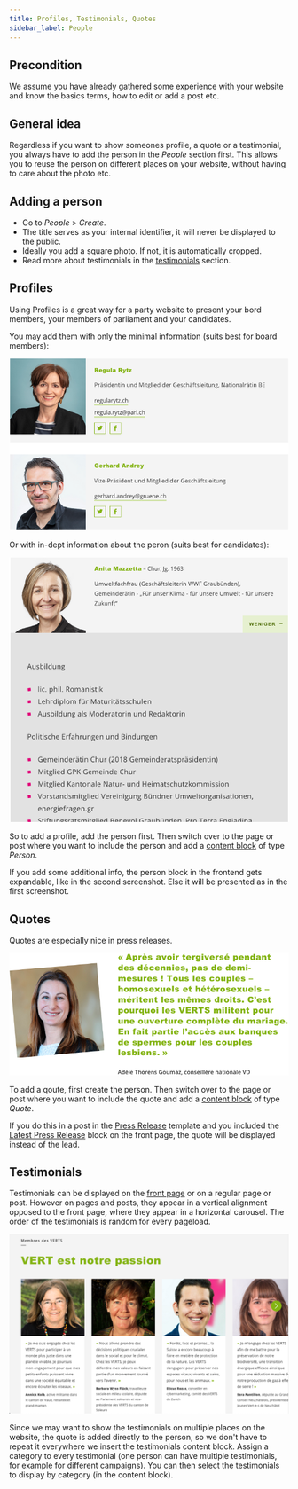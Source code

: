 ```yaml
---
title: Profiles, Testimonials, Quotes
sidebar_label: People
---
```


## Precondition
We assume you have already gathered some experience with your website and know
the basics terms, how to edit or add a post etc.


## General idea
Regardless if you want to show someones profile, a quote or a testimonial, 
you always have to add the person in the _People_ section first. This allows 
you to reuse the person on different places on your website, without having 
to care about the photo etc.


## Adding a person
* Go to _People_ > _Create_.
* The title serves as your internal identifier, it will never be displayed to
 the public.
* Ideally you add a square photo. If not, it is automatically cropped.
* Read more about testimonials in the [testimonials](#testimonials) section.


## Profiles
Using Profiles is a great way for a party website to present your bord 
members, your members of parliament and your candidates.

You may add them with only the minimal information (suits best for board 
members):

![Screenshot](assets/people-board.png)

Or with in-dept information about the peron (suits best for candidates):

![Screenshot](assets/people-extended.png)

So to add a profile, add the person first. Then switch over to the page or 
post where you want to include the person and add a 
[content block](2-3-page.md#content-blocks) of type _Person_.

If you add some additional info, the person block in the frontend gets 
expandable, like in the second screenshot. Else it will be presented as in 
the first screenshot.


## Quotes
Quotes are especially nice in press releases.

![Screenshot](assets/quote.png)

To add a qoute, first create the person. Then switch over to the page or post 
where you want to include the quote and add a 
[content block](2-3-page.md#content-blocks) of type _Quote_.

If you do this in a post in the [Press Release](2-4-post.md#template) template 
and you included the [Latest Press Release](2-2-front.md#latest-press-release) 
block on the front page, the quote will be displayed instead of the lead.


## Testimonials
Testimonials can be displayed on the [front page](2-2-front.md#testimonials) 
or on a regular page or post. However on pages and posts, they appear in a 
vertical alignment opposed to the front page, where they appear in a horizontal
carousel. The order of the testimonials is random for every pageload. 

![Screenshot](assets/testimonials-block.png)

Since we may want to show the testimonials on multiple places on the website,
 the quote is added directly to the person, so we don't have to repeat it 
 everywhere we insert the testimonials content block. Assign a category to 
 every testimonial (one person can have multiple testimonials, for example 
 for different campaigns). You can then select the testimonials to display by
 category (in the content block).